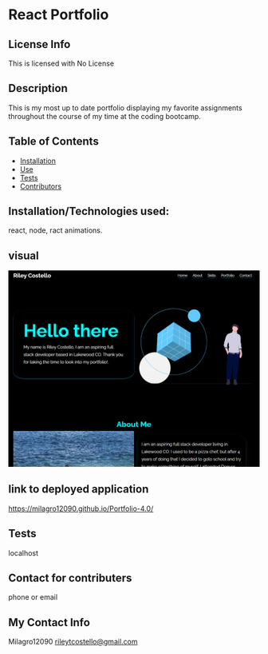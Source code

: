 # React Portfolio

## License Info

This is licensed with No License

## Description

This is my most up to date portfolio displaying my favorite assignments throughout the course of my time at the coding bootcamp.

## Table of Contents

- [Installation](#installation)
- [Use](#use)
- [Tests](#tests)
- [Contributors](#contributors)

## Installation/Technologies used:

react, node, ract animations.

## visual

![Screenshot of app working](screenshot.png)

## link to deployed application

https://milagro12090.github.io/Portfolio-4.0/

## Tests

localhost

## Contact for contributers

phone or email

## My Contact Info

Milagro12090
rileytcostello@gmail.com
